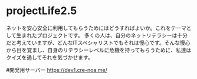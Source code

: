 # projectLife2.5

ネットを安心安全に利用してもらうためにはどうすればよいか。これをテーマとして生まれたプロジェクトです。
多くの人は、自分のネットリテラシーは十分だと考えていますが、どんなITスペシャリストでもそれは慢心です。そんな慢心から目を覚まし、自身のリテラシーレベルに危機を持ってもらうために、私達はクイズを通してそれを気づかせます。

#開発用サーバー
https://dev1.cre-noa.me/